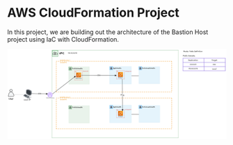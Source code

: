 # AWS CloudFormation Project

In this project, we are building out the architecture of the Bastion Host project using IaC with CloudFormation.

![CloudFormation Architecture](./images/cloudformation-project-architecture.png)

<!-- TODO: add architecture summary -->
